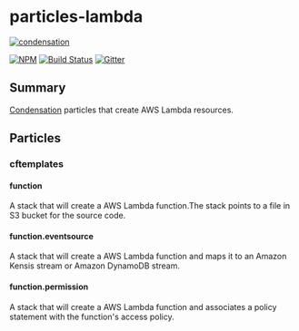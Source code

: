 # particles-lambda

[![condensation][condensation-image]][condensation-url]

[![NPM][npm-image]][npm-url]
[![Build Status][travis-image]][travis-url]
[![Gitter][gitter-image]][gitter-url]


## Summary

[Condensation][condensation-url] particles that create AWS Lambda resources.

## Particles

### cftemplates

#### function

A stack that will create a AWS Lambda function.The stack points to a file in S3 bucket for the source code.

#### function.eventsource

A stack that will create a AWS Lambda function and maps it to an Amazon Kensis stream or Amazon DynamoDB stream.

#### function.permission

A stack that will create a AWS Lambda function and associates a policy statement with the function's access policy.


[condensation-image]: https://raw.githubusercontent.com/SungardAS/condensation/master/docs/images/condensation_logo.png
[condensation-url]: https://github.com/SungardAS/condensation
[npm-image]: https://badge.fury.io/js/particles-lambda.svg
[npm-url]: https://npmjs.org/package/particles-lambda
[gitter-image]: https://badges.gitter.im/Join%20Chat.svg
[gitter-url]: https://gitter.im/SungardAS/condensation?utm_source=badge&utm_medium=badge&utm_campaign=pr-badge
[travis-image]: https://travis-ci.org/SungardAS/particles-lambda.svg?branch=develop
[travis-url]: https://travis-ci.org/SungardAS/particles-lambda
